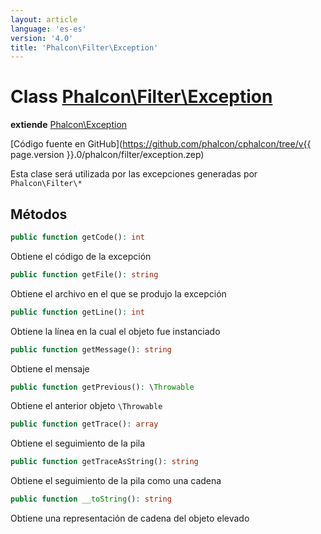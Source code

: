 ```yaml
---
layout: article
language: 'es-es'
version: '4.0'
title: 'Phalcon\Filter\Exception'
---
```

# Class [Phalcon\Filter\Exception](Phalcon_Filter_Exception)

**extiende** [Phalcon\Exception](Phalcon_Exception)

[Código fuente en GitHub](https://github.com/phalcon/cphalcon/tree/v{{ page.version }}.0/phalcon/filter/exception.zep)

Esta clase será utilizada por las excepciones generadas por `Phalcon\Filter\*`

## Métodos

```php
public function getCode(): int
```

Obtiene el código de la excepción

```php
public function getFile(): string
```

Obtiene el archivo en el que se produjo la excepción

```php
public function getLine(): int
```

Obtiene la línea en la cual el objeto fue instanciado

```php
public function getMessage(): string
```

Obtiene el mensaje

```php
public function getPrevious(): \Throwable
```

Obtiene el anterior objeto `\Throwable`

```php
public function getTrace(): array
```

Obtiene el seguimiento de la pila

```php
public function getTraceAsString(): string
```

Obtiene el seguimiento de la pila como una cadena

```php
public function __toString(): string
```

Obtiene una representación de cadena del objeto elevado